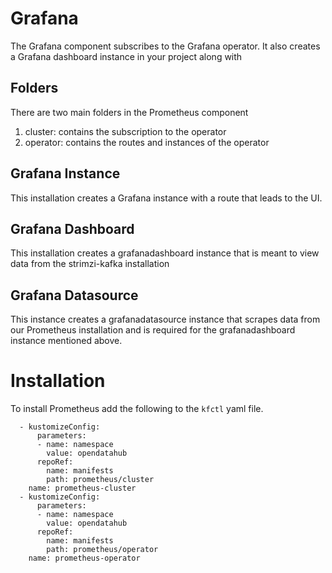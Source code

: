# Grafana

The Grafana component subscribes to the Grafana operator.  It also creates a
Grafana dashboard instance in your project along with 
 
## Folders
There are two main folders in the Prometheus component
1. cluster: contains the subscription to the operator
2. operator: contains the routes and instances of the operator

## Grafana Instance

This installation creates a Grafana instance with a route that leads to the UI.

## Grafana Dashboard

This installation creates a grafanadashboard instance that is meant to view data from the strimzi-kafka installation

## Grafana Datasource

This instance creates a grafanadatasource instance that scrapes data from our Prometheus
installation and is required for the grafanadashboard instance mentioned above.

# Installation
To install Prometheus add the following to the `kfctl` yaml file.

```
  - kustomizeConfig:
      parameters:
      - name: namespace
        value: opendatahub
      repoRef:
        name: manifests
        path: prometheus/cluster
    name: prometheus-cluster
  - kustomizeConfig:
      parameters:
      - name: namespace
        value: opendatahub
      repoRef:
        name: manifests
        path: prometheus/operator
    name: prometheus-operator
```
